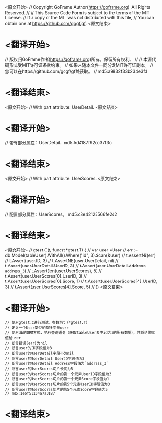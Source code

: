
<原文开始>
// Copyright GoFrame Author(https://goframe.org). All Rights Reserved.
//
// This Source Code Form is subject to the terms of the MIT License.
// If a copy of the MIT was not distributed with this file,
// You can obtain one at https://github.com/gogf/gf.
<原文结束>

# <翻译开始>
// 版权归GoFrame作者(https://goframe.org)所有。保留所有权利。
//
// 本源代码形式受MIT许可证条款约束。
// 如果未随本文件一同分发MIT许可证副本，
// 您可以在https://github.com/gogf/gf处获取。
// md5:a9832f33b234e3f3
# <翻译结束>


<原文开始>
// With part attribute: UserDetail.
<原文结束>

# <翻译开始>
// 带有部分属性：UserDetail.. md5:5d4187f92cc37f3c
# <翻译结束>


<原文开始>
// With part attribute: UserScores.
<原文结束>

# <翻译开始>
// 配置部分属性：UserScores。 md5:c8e42122566fe2d2
# <翻译结束>


<原文开始>
	// gtest.C(t, func(t *gtest.T) {
	//	var user *User
	//	err := db.Model(tableUser).WithAll().Where("id", 3).Scan(&user)
	//	t.AssertNil(err)
	//	t.Assert(user.ID, 3)
	//	t.AssertNE(user.UserDetail, nil)
	//	t.Assert(user.UserDetail.UserID, 3)
	//	t.Assert(user.UserDetail.Address, `address_3`)
	//	t.Assert(len(user.UserScores), 5)
	//	t.Assert(user.UserScores[0].UserID, 3)
	//	t.Assert(user.UserScores[0].Score, 1)
	//	t.Assert(user.UserScores[4].UserID, 3)
	//	t.Assert(user.UserScores[4].Score, 5)
	// })
<原文结束>

# <翻译开始>
	// 使用gtest.C进行测试，参数为t（*gtest.T）
	// 定义一个User类型的指针变量user
	// 使用db的ORM方式，执行查询语句（获取tableUser表中id为3的所有数据），并将结果赋值给user
	// 断言错误(err)为nil
	// 断言user的ID字段值为3
	// 断言user的UserDetail字段不为nil
	// 断言user的UserDetail UserID字段值为3
	// 断言user的UserDetail Address字段值为`address_3`
	// 断言user的UserScores切片长度为5
	// 断言user的UserScores切片的第一个元素UserID字段值为3
	// 断言user的UserScores切片的第一个元素Score字段值为1
	// 断言user的UserScores切片的第5个元素UserID字段值为3
	// 断言user的UserScores切片的第5个元素Score字段值为5
	// md5:1ebf51134a7a3187
# <翻译结束>


